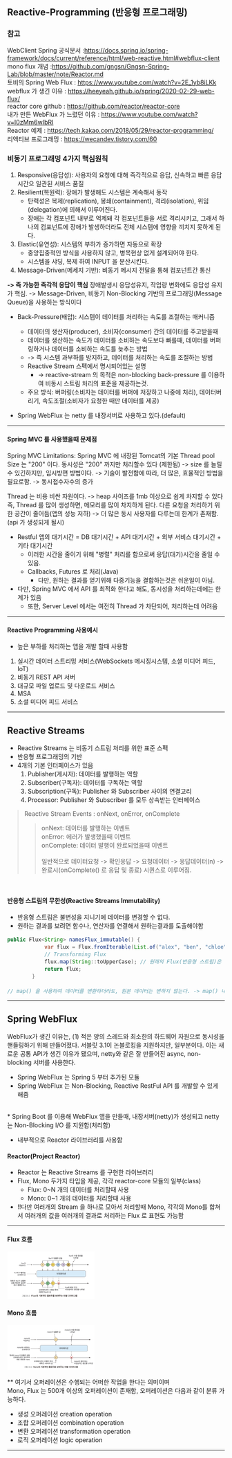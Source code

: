 ## Reactive-Programming (반응형 프로그래밍)

### 참고 
WebClient Spring 공식문서 :https://docs.spring.io/spring-framework/docs/current/reference/html/web-reactive.html#webflux-client<br/>
mono flux 개념 :https://github.com/gngsn/Gngsn-Spring-Lab/blob/master/note/Reactor.md<br/>
토비의 Spring Web Flux : https://www.youtube.com/watch?v=2E_1yb8iLKk<br/>
webflux 가 생긴 이유 : https://heeyeah.github.io/spring/2020-02-29-web-flux/<br/>
reactor core github : https://github.com/reactor/reactor-core<br/>
내가 만든 WebFlux 가 느렸던 이유 : https://www.youtube.com/watch?v=I0zMm6wIbRI<br/>
Reactor 예제 : https://tech.kakao.com/2018/05/29/reactor-programming/<br/>
리액티브 프로그래밍 : https://wecandev.tistory.com/60<br/>


### 비동기 프로그래밍 4가지 핵심원칙
1. Responsive(응답성): 사용자의 요청에 대해 즉각적으로 응답, 신속하고 빠른 응답시간으 일관된 서비스 품질
2. Resilient(복원력): 장애가 발생해도 시스템은 계속해서 동작
   - 탄력성은 복제(replication), 봉쇄(containment), 격리(isolation), 위임(delegation)에 의해서 이루어진다.
   - 장애는 각 컴포넌트 내부로 억제돼 각 컴포넌트들을 서로 격리시키고, 그래서 하나의 컴포넌트에 장애가 발생하더라도 전체 시스템에 영향을 끼치지 못하게 된다.
3. Elastic(유연성): 시스템의 부하가 증가하면 자동으로 확장
   - 중앙집중적인 방식을 사용하지 않고, 병목현상 없게 설계되어야 한다.
   - 시스템을 샤딩, 복제 하여 INPUT 을 분산시킨다. 
4. Message-Driven(메세지 기반): 비동기 메시지 전달을 통해 컴포넌트간 통신

<b> -> 즉 가능한 즉각적 응답이 핵심</b> 장애발생시 응답성유지, 작업량 변화에도 응답성 유지가 핵심.
-> Message-Driven, 비동기 Non-Blocking 기반의 프로그래밍(Message Queue)을 사용하는 방식이다

* Back-Pressure(배압): 시스템이 데이터를 처리하는 속도를 조절하는 매커니즘
  * 데이터의 생산자(producer), 소비자(consumer) 간의 데이터를 주고받을때
  * 데이터를 생산하는 속도가 데이터를 소비하는 속도보다 빠를때, 데이터를 버퍼링하거나 데이터를 소비하는 속도를 늦추는 방법
  * -> 즉 시스템 과부하를 방지하고, 데이터를 처리하는 속도를 조절하는 방법
  * Reactive Stream 스펙에서 명시되어있는 설명
    * -> reactive-stream 의 목적은 non-blocking back-pressure 를 이용하여 비동시 스트림 처리의 표준을 제공하는것.
  * 주요 방식: 버퍼링(소비자는 데이터를 버퍼에 저장하고 나중에 처리), 데이터버리기, 속도조절(소비자가 요청한 때만 데이터를 제공)


* Spring WebFlux 는 netty 를 내장서버로 사용하고 있다.(default)

---
#### Spring MVC 를 사용했을때 문제점
Spring MVC Limitations: Spring MVC 에 내장된 Tomcat의 기본 Thread pool Size 는 "200" 이다. 
동시성은 "200" 까지만 처리할수 있다 (제한됨)
-> size 를 늘릴수 있긴하지만, 임시방편 방법이다.
-> 기술이 발전함에 따라, 더 많은, 효율적인 방법을 필요로함. -> 동시접수자수의 증가

Thread 는 비용 비싼 자원이다. -> heap 사이즈를 1mb 이상으로 쉽게 차지할 수 있다
즉, Thread 를 많이 생성하면, 메모리를 많이 차지하게 된다. 다른 요청을 처리하기 위한 공간이 줄어듬(앱의 성능 저하)
-> 더 많은 동시 사용자를 다루는데 한계가 존재함.(api 가 생성되게 될시)

* Restful 앱의 대기시간 = DB 대기시간 + API 대기시간 + 외부 서비스 대기시간 + 기타 대기시간
  * 이러한 시간을 줄이기 위해 "병렬" 처리를 함으로써 응답(대기)시간을 줄일 수 있음.
  * Callbacks, Futures 로 처리(Java)
    * 다만, 원하는 결과를 얻기위해 다중기능을 결합하는것은 쉬운일이 아님.
* 다만, Spring MVC 에서 API 를 최적화 한다고 해도, 동시성을 처리하는데에는 한계가 있음
  * 또한, Server Level 에서는 여전히 Thread 가 차단되어, 처리하는데 어려움

--- 
#### Reactive Programming 사용예시
* 높은 부하를 처리하는 앱을 개발 할때 사용함 
1. 실시간 데이터 스트리밍 서비스(WebSockets 메시징시스템, 소셜 미디어 피드, IoT)
2. 비동기 REST API 서버 
3. 대규모 파일 업로드 및 다운로드 서비스
4. MSA
5. 소셜 미디어 피드 서비스

--- 

## Reactive Streams
* Reactive Streams 는 비동기 스트림 처리를 위한 표준 스펙
* 반응형 프로그래밍의 기반
* 4개의 기본 인터페이스가 있음
  1. Publisher(게시자): 데이터를 발행하는 역할
  2. Subscriber(구독자): 데이터를 구독하는 역할
  3. Subscription(구독): Publisher 와 Subscriber 사이의 연결고리
  4. Processor: Publisher 와 Subscriber 를 모두 상속받는 인터페이스

> Reactive Stream Events : onNext, onError, onComplete
>> onNext: 데이터를 발행하는 이벤트 <br/>
>> onError: 에러가 발생했을때 이벤트<br/>
>> onComplete: 데이터 발행이 완료되었을때 이벤트<br/><br/>
>> 일반적으로 데이터요청 -> 확인응답 -> 요청데이터 -> 응답데이터(n) -> 완료시(onComplete() 로 응답 및 종료) 시퀀스로 이루어짐.

<br/>

#### 반응형 스트림의 무한성(Reactive Streams Immutability)
- 반응형 스트림은 불변성을 지니기에 데이터를 변경할 수 없다.
- 원하는 결과를 보려면 함수나, 연산자를 연결해서 원하는결과를 도출해야함
```java
public Flux<String> namesFlux_immutable() {
            var flux = Flux.fromIterable(List.of("alex", "ben", "chloe"));
            // Transforming Flux
            flux.map(String::toUpperCase); // 원래의 Flux(반응형 스트림)은 불변이기에 변하지 않음.
            return flux;
        }

// map() 을 사용하여 데이터를 변환하더라도, 원본 데이터는 변하지 않는다. -> map() 내부를보면 새로운 Flux 를 생성하여 반환하기 때문
```

---

## Spring WebFlux
WebFlux가 생긴 이유는,
(1) 적은 양의 스레드와 최소한의 하드웨어 자원으로 동시성을 핸들링하기 위해 만들어졌다. 서블릿 3.1이 논블로킹을 지원하지만, 일부분이다. 이는 새로운 공통 API가 생긴 이유가 됐으며, netty와 같은 잘 만들어진 async, non-blocking 서버를 사용한다.
* Spring WebFlux 는 Spring 5 부터 추가된 모듈
* Spring WebFlux 는 Non-Blocking, Reactive RestFul API 를 개발할 수 있게 해줌
<br/>
* Spring Boot 를 이용해 WebFlux 앱을 만들때, 내장서버(netty)가 생성되고
netty 는 Non-Blocking I/O 를 지원함(처리함)
<br/>

* 내부적으로 Reactor 라이브러리를 사용함

#### Reactor(Project Reactor)
* Reactor 는 Reactive Streams 를 구현한 라이브러리
* Flux, Mono 두가지 타입을 제공, 각각  reactor-core 모듈의 일부(class)
  * Flux: 0~N 개의 데이터를 처리할때 사용
  * Mono: 0~1 개의 데이터를 처리할때 사용
* !!다만 여러개의 Stream 을 하나로 모아서 처리할때 Mono, 각각의 Mono를 합쳐서 여러개의 값을 여러개의 결과로 처리하는 Flux 로 표현도 가능함

--- 
#### Flux 흐름
<img src="./img/MarbleDiagramFlux.png" width="40%" alt="MarbleDiagramFlux"/>
<br>

#### Mono 흐름
<img src="./img/MarbleDiagramMono.png" width="40%" alt="MarbleDiagramMono"/>
<br>

** 여기서 오퍼레이션은 수행되는 어떠한 작업을 한다는 의미이며 <br>
Mono, Flux 는 500개 이상의 오퍼레이션이 존재함, 오퍼레이션은 다음과 같이 분류 가능하다.
* 생성 오퍼레이션 creation operation
* 조합 오퍼레이션 combination operation
* 변환 오퍼레이션 transformation operation
* 로직 오퍼레이션 logic operation

---